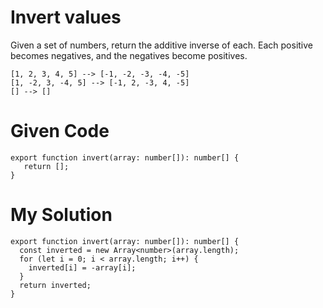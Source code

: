 # Invert values

Given a set of numbers, return the additive inverse of each. Each positive becomes negatives, and the negatives become positives.

```
[1, 2, 3, 4, 5] --> [-1, -2, -3, -4, -5]
[1, -2, 3, -4, 5] --> [-1, 2, -3, 4, -5]
[] --> []
```

# Given Code

```{typescript}
export function invert(array: number[]): number[] {
   return [];
}
```

# My Solution

```{typescript}
export function invert(array: number[]): number[] {
  const inverted = new Array<number>(array.length);
  for (let i = 0; i < array.length; i++) {
    inverted[i] = -array[i];
  }
  return inverted;
}
```
